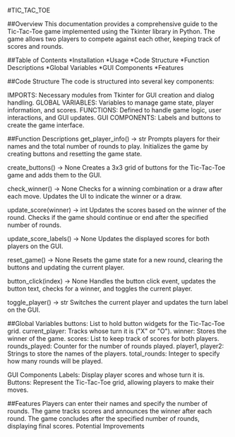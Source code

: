 #TIC_TAC_TOE 

##Overview
This documentation provides a comprehensive guide to the Tic-Tac-Toe game implemented using the Tkinter library in Python. The game allows two players to compete against each other, keeping track of scores and rounds.

##Table of Contents
*Installation
*Usage
*Code Structure
*Function Descriptions
*Global Variables
*GUI Components
*Features

##Code Structure
The code is structured into several key components:

IMPORTS: Necessary modules from Tkinter for GUI creation and dialog handling.
GLOBAL VARIABLES: Variables to manage game state, player information, and scores.
FUNCTIONS: Defined to handle game logic, user interactions, and GUI updates.
GUI COMPONENTS: Labels and buttons to create the game interface.

##Function Descriptions
get_player_info() -> str
Prompts players for their names and the total number of rounds to play. Initializes the game by creating buttons and resetting the game state.

create_buttons() -> None
Creates a 3x3 grid of buttons for the Tic-Tac-Toe game and adds them to the GUI.

check_winner() -> None
Checks for a winning combination or a draw after each move. Updates the UI to indicate the winner or a draw.

update_score(winner) -> int
Updates the scores based on the winner of the round. Checks if the game should continue or end after the specified number of rounds.

update_score_labels() -> None
Updates the displayed scores for both players on the GUI.

reset_game() -> None
Resets the game state for a new round, clearing the buttons and updating the current player.

button_click(index) -> None
Handles the button click event, updates the button text, checks for a winner, and toggles the current player.

toggle_player() -> str
Switches the current player and updates the turn label on the GUI.

##Global Variables
buttons: List to hold button widgets for the Tic-Tac-Toe grid.
current_player: Tracks whose turn it is ("X" or "O").
winner: Stores the winner of the game.
scores: List to keep track of scores for both players.
rounds_played: Counter for the number of rounds played.
player1, player2: Strings to store the names of the players.
total_rounds: Integer to specify how many rounds will be played.

GUI Components
Labels: Display player scores and whose turn it is.
Buttons: Represent the Tic-Tac-Toe grid, allowing players to make their moves.

##Features
Players can enter their names and specify the number of rounds.
The game tracks scores and announces the winner after each round.
The game concludes after the specified number of rounds, displaying final scores.
Potential Improvements

